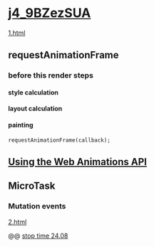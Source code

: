 # [j4_9BZezSUA](https://www.youtube.com/watch?v=j4_9BZezSUA&t=1347s&ab_channel=MakeWeb.me)

<a href="E:\Node_projects\Node_Way\NBase\_Md\_Index\_WebJS\Containers\Point_learn\event_loop\youtube\_src\1.html">1.html</a>

## requestAnimationFrame

### before this render steps
#### style calculation
#### layout calculation
#### painting

    requestAnimationFrame(callback);

## [Using the Web Animations API](https://developer.mozilla.org/ru/docs/Web/API/Web_Animations_API/Using_the_Web_Animations_API)

## MicroTask

### Mutation events

<a href="E:\Node_projects\Node_Way\NBase\_Md\_Index\_WebJS\Containers\Point_learn\event_loop\youtube\_src\2.html">2.html</a>

@@ [stop time 24.08](https://www.youtube.com/watch?v=j4_9BZezSUA&t=1347s&ab_channel=MakeWeb.me)